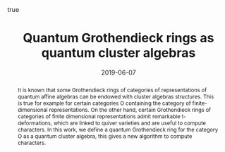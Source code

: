 ﻿---
title: Quantum Grothendieck rings as quantum cluster algebras
event: Cluster Algebras 2019, Poster of the Day
event_url: https://sites.google.com/view/clusteralg19

location: RIMS
address:
#  street: 450 Serra Mall
  city: Kyoto
#  region: CA
#  postcode: '94305'
  country: Japan

#summary: An example talk using Academic's Markdown slides feature.
abstract: "It is known that some Grothendieck rings of categories of representations of quantum affine algebras can be endowed with cluster algebras structures. This is true for example for certain categories O
 containing the category of finite-dimensional representations. On the other hand, certain Grothendieck rings of categories of finite dimensional representations admit remarkable t-deformations, which are linked to quiver varieties and are useful to compute characters. In this work, we define a quantum Grothendieck ring for the category O as a quantum cluster algebra, this gives a new algorithm to compute characters."

# Talk start and end times.
#   End time can optionally be hidden by prefixing the line with `#`.
date: "2019-06-07"
#date_end: "2030-06-01T15:00:00Z"
all_day: true

# Schedule page publish date (NOT talk date).
publishDate: "2019-06-07"

authors: []
tags: []

# Is this a featured talk? (true/false)
featured: false

image:
  caption: 'Image credit: [**Unsplash**](https://unsplash.com/photos/bzdhc5b3Bxs)'
  focal_point: Right

links:
# - icon: twitter
#  icon_pack: fab
#  name: Follow
#  url: https://twitter.com/georgecushen
url_code: ""
url_pdf: ""
url_slides: ""
url_video: ""

# Markdown Slides (optional).
#   Associate this talk with Markdown slides.
#   Simply enter your slide deck's filename without extension.
#   E.g. `slides = "example-slides"` references `content/slides/example-slides.md`.
#   Otherwise, set `slides = ""`.
slides :

# Projects (optional).
#   Associate this post with one or more of your projects.
#   Simply enter your project's folder or file name without extension.
#   E.g. `projects = ["internal-project"]` references `content/project/deep-learning/index.md`.
#   Otherwise, set `projects = []`.
projects :

# Enable math on this page?
math: true
---

